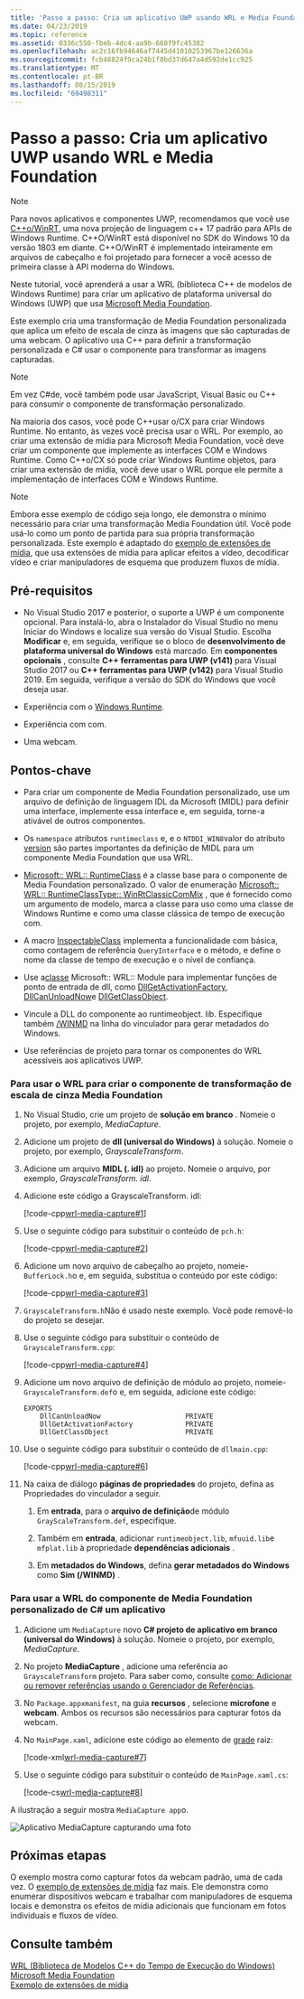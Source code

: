```yaml
---
title: 'Passo a passo: Cria um aplicativo UWP usando WRL e Media Foundation'
ms.date: 04/23/2019
ms.topic: reference
ms.assetid: 0336c550-fbeb-4dc4-aa9b-660f9fc45382
ms.openlocfilehash: ac2c16fb94646af7445d41010253967be126636a
ms.sourcegitcommit: fcb48824f9ca24b1f8bd37d647a4d592de1cc925
ms.translationtype: MT
ms.contentlocale: pt-BR
ms.lasthandoff: 08/15/2019
ms.locfileid: "69498311"
---
```

# <a name="walkthrough-creating-a-uwp-app-using-wrl-and-media-foundation"></a>Passo a passo: Cria um aplicativo UWP usando WRL e Media Foundation

> [!NOTE]
> Para novos aplicativos e componentes UWP, recomendamos que você use [ C++o/WinRT](/windows/uwp/cpp-and-winrt-apis/), uma nova projeção de linguagem c++ 17 padrão para APIs de Windows Runtime. C++O/WinRT está disponível no SDK do Windows 10 da versão 1803 em diante. C++O/WinRT é implementado inteiramente em arquivos de cabeçalho e foi projetado para fornecer a você acesso de primeira classe à API moderna do Windows.

Neste tutorial, você aprenderá a usar a WRL (biblioteca C++ de modelos de Windows Runtime) para criar um aplicativo de plataforma universal do Windows (UWP) que usa [Microsoft Media Foundation](/windows/win32/medfound/microsoft-media-foundation-sdk).

Este exemplo cria uma transformação de Media Foundation personalizada que aplica um efeito de escala de cinza às imagens que são capturadas de uma webcam. O aplicativo usa C++ para definir a transformação personalizada e C# usar o componente para transformar as imagens capturadas.

> [!NOTE]
> Em vez C#de, você também pode usar JavaScript, Visual Basic ou C++ para consumir o componente de transformação personalizado.

Na maioria dos casos, você pode C++usar o/CX para criar Windows Runtime. No entanto, às vezes você precisa usar o WRL. Por exemplo, ao criar uma extensão de mídia para Microsoft Media Foundation, você deve criar um componente que implemente as interfaces COM e Windows Runtime. Como C++o/CX só pode criar Windows Runtime objetos, para criar uma extensão de mídia, você deve usar o WRL porque ele permite a implementação de interfaces COM e Windows Runtime.

> [!NOTE]
> Embora esse exemplo de código seja longo, ele demonstra o mínimo necessário para criar uma transformação Media Foundation útil. Você pode usá-lo como um ponto de partida para sua própria transformação personalizada. Este exemplo é adaptado do [exemplo de extensões de mídia](https://code.msdn.microsoft.com/windowsapps/Media-extensions-sample-7b466096), que usa extensões de mídia para aplicar efeitos a vídeo, decodificar vídeo e criar manipuladores de esquema que produzem fluxos de mídia.

## <a name="prerequisites"></a>Pré-requisitos

- No Visual Studio 2017 e posterior, o suporte a UWP é um componente opcional. Para instalá-lo, abra o Instalador do Visual Studio no menu Iniciar do Windows e localize sua versão do Visual Studio. Escolha **Modificar** e, em seguida, verifique se o bloco de **desenvolvimento de plataforma universal do Windows** está marcado. Em **componentes opcionais** , consulte  **C++ ferramentas para UWP (v141)** para Visual Studio 2017 ou  **C++ ferramentas para UWP (v142)** para Visual Studio 2019. Em seguida, verifique a versão do SDK do Windows que você deseja usar. 

- Experiência com o [Windows Runtime](/uwp/api/).

- Experiência com com.

- Uma webcam.

## <a name="key-points"></a>Pontos-chave

- Para criar um componente de Media Foundation personalizado, use um arquivo de definição de linguagem IDL da Microsoft (MIDL) para definir uma interface, implemente essa interface e, em seguida, torne-a ativável de outros componentes.

- Os `namespace` atributos `runtimeclass` e, e o `NTDDI_WIN8`valor do atributo [version](/windows/win32/Midl/version) são partes importantes da definição de MIDL para um componente Media Foundation que usa WRL.

- [Microsoft:: WRL:: RuntimeClass](runtimeclass-class.md) é a classe base para o componente de Media Foundation personalizado. O valor de enumeração [Microsoft:: WRL:: RuntimeClassType:: WinRtClassicComMix](runtimeclasstype-enumeration.md) , que é fornecido como um argumento de modelo, marca a classe para uso como uma classe de Windows Runtime e como uma classe clássica de tempo de execução com.

- A macro [InspectableClass](inspectableclass-macro.md) implementa a funcionalidade com básica, como contagem de referência `QueryInterface` e o método, e define o nome da classe de tempo de execução e o nível de confiança.

- Use a[classe](module-class.md) Microsoft:: WRL:: Module para implementar funções de ponto de entrada de dll, como [DllGetActivationFactory](/windows/win32/winrt/functions), [DllCanUnloadNow](/windows/win32/api/combaseapi/nf-combaseapi-dllcanunloadnow)e [DllGetClassObject](/windows/win32/api/combaseapi/nf-combaseapi-dllgetclassobject).

- Vincule a DLL do componente ao runtimeobject. lib. Especifique também [/WINMD](../../cppcx/compiler-and-linker-options-c-cx.md) na linha do vinculador para gerar metadados do Windows.

- Use referências de projeto para tornar os componentes do WRL acessíveis aos aplicativos UWP.

### <a name="to-use-the-wrl-to-create-the-media-foundation-grayscale-transform-component"></a>Para usar o WRL para criar o componente de transformação de escala de cinza Media Foundation

1. No Visual Studio, crie um projeto de **solução em branco** . Nomeie o projeto, por exemplo, *MediaCapture*.

1. Adicione um projeto de **dll (universal do Windows)** à solução. Nomeie o projeto, por exemplo, *GrayscaleTransform*.

1. Adicione um arquivo **MIDL (. idl)** ao projeto. Nomeie o arquivo, por exemplo, *GrayscaleTransform. idl*.

1. Adicione este código a GrayscaleTransform. idl:

   [!code-cpp[wrl-media-capture#1](../codesnippet/CPP/walkthrough-creating-a-windows-store-app-using-wrl-and-media-foundation_1.idl)]

1. Use o seguinte código para substituir o conteúdo de `pch.h`:

   [!code-cpp[wrl-media-capture#2](../codesnippet/CPP/walkthrough-creating-a-windows-store-app-using-wrl-and-media-foundation_2.h)]

1. Adicione um novo arquivo de cabeçalho ao projeto, nomeie- `BufferLock.h`o e, em seguida, substitua o conteúdo por este código:

   [!code-cpp[wrl-media-capture#3](../codesnippet/CPP/walkthrough-creating-a-windows-store-app-using-wrl-and-media-foundation_3.h)]

1. `GrayscaleTransform.h`Não é usado neste exemplo. Você pode removê-lo do projeto se desejar.

1. Use o seguinte código para substituir o conteúdo de `GrayscaleTransform.cpp`:

   [!code-cpp[wrl-media-capture#4](../codesnippet/CPP/walkthrough-creating-a-windows-store-app-using-wrl-and-media-foundation_4.cpp)]

1. Adicione um novo arquivo de definição de módulo ao projeto, nomeie- `GrayscaleTransform.def`o e, em seguida, adicione este código:

   ```
   EXPORTS
       DllCanUnloadNow                     PRIVATE
       DllGetActivationFactory             PRIVATE
       DllGetClassObject                   PRIVATE
   ```

1. Use o seguinte código para substituir o conteúdo de `dllmain.cpp`:

   [!code-cpp[wrl-media-capture#6](../codesnippet/CPP/walkthrough-creating-a-windows-store-app-using-wrl-and-media-foundation_6.cpp)]

1. Na caixa de diálogo **páginas de propriedades** do projeto, defina as Propriedades do vinculador a seguir.

   1. Em **entrada**, para o **arquivo de definição**de módulo `GrayScaleTransform.def`, especifique.

   1. Também em **entrada**, adicionar `runtimeobject.lib`, `mfuuid.lib`e `mfplat.lib` à propriedade **dependências adicionais** .

   1. Em **metadados do Windows**, defina **gerar metadados do Windows** como **Sim (/WINMD)** .

### <a name="to-use-the-wrl-the-custom-media-foundation-component-from-a-c-app"></a>Para usar a WRL do componente de Media Foundation personalizado de C# um aplicativo

1. Adicione um `MediaCapture` novo  **C# projeto de aplicativo em branco (universal do Windows)** à solução. Nomeie o projeto, por exemplo, *MediaCapture*.

1. No projeto **MediaCapture** , adicione uma referência ao `GrayscaleTransform` projeto. Para saber como, consulte [como: Adicionar ou remover referências usando o Gerenciador de Referências](/visualstudio/ide/how-to-add-or-remove-references-by-using-the-reference-manager).

1. No `Package.appxmanifest`, na guia **recursos** , selecione **microfone** e **webcam**. Ambos os recursos são necessários para capturar fotos da webcam.

1. No `MainPage.xaml`, adicione este código ao elemento de [grade](/uwp/api/Windows.UI.Xaml.Controls.Grid) raiz:

   [!code-xml[wrl-media-capture#7](../codesnippet/Xaml/walkthrough-creating-a-windows-store-app-using-wrl-and-media-foundation_7.xaml)]

1. Use o seguinte código para substituir o conteúdo de `MainPage.xaml.cs`:

   [!code-cs[wrl-media-capture#8](../codesnippet/CSharp/walkthrough-creating-a-windows-store-app-using-wrl-and-media-foundation_8.cs)]

A ilustração a seguir mostra `MediaCapture app`o.

![Aplicativo MediaCapture capturando uma foto](../media/wrl_media_capture.png "WRL_Media_Capture")

## <a name="next-steps"></a>Próximas etapas

O exemplo mostra como capturar fotos da webcam padrão, uma de cada vez. O [exemplo de extensões de mídia](https://code.msdn.microsoft.com/windowsapps/Media-extensions-sample-7b466096) faz mais. Ele demonstra como enumerar dispositivos webcam e trabalhar com manipuladores de esquema locais e demonstra os efeitos de mídia adicionais que funcionam em fotos individuais e fluxos de vídeo.

## <a name="see-also"></a>Consulte também

[WRL (Biblioteca de Modelos C++ do Tempo de Execução do Windows)](windows-runtime-cpp-template-library-wrl.md)<br/>
[Microsoft Media Foundation](/windows/win32/medfound/microsoft-media-foundation-sdk)<br/>
[Exemplo de extensões de mídia](https://code.msdn.microsoft.com/windowsapps/Media-extensions-sample-7b466096)
